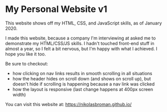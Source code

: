 # My Personal Website v1

This website shows off my HTML, CSS, and JavaScript skills, as of January 2020.

I made this website, because a company I'm interviewing at asked me to demonstrate my HTML/CSS/JS skills. I hadn't touched front-end stuff in almost a year, so I felt a bit nervous, but I'm happy with what I achieved. I hope you like it too.

Be sure to checkout:
- how clicking on nav links results in smooth scrolling in all situations
- how the header hides on scroll down (and shows on scroll up), but doesn't hide if scrolling is happening because a nav link was clicked
- how the layout is responsive (last change happens at 400px screen width)

You can visit this website at:
https://nikolasbroman.github.io/